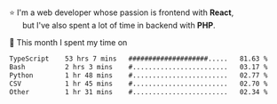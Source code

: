 ⭐ I'm a web developer whose passion is frontend with <b>React</b>,<br/>
&nbsp; &nbsp; &nbsp; but I've also spent a lot of time in backend with <b>PHP</b>.

📅 This month I spent my time on

<!--START_SECTION:waka-->

```txt
TypeScript    53 hrs 7 mins   ####################.....   81.63 %
Bash          2 hrs 3 mins    #........................   03.17 %
Python        1 hr 48 mins    #........................   02.77 %
CSV           1 hr 45 mins    #........................   02.70 %
Other         1 hr 31 mins    #........................   02.34 %
```

<!--END_SECTION:waka-->
